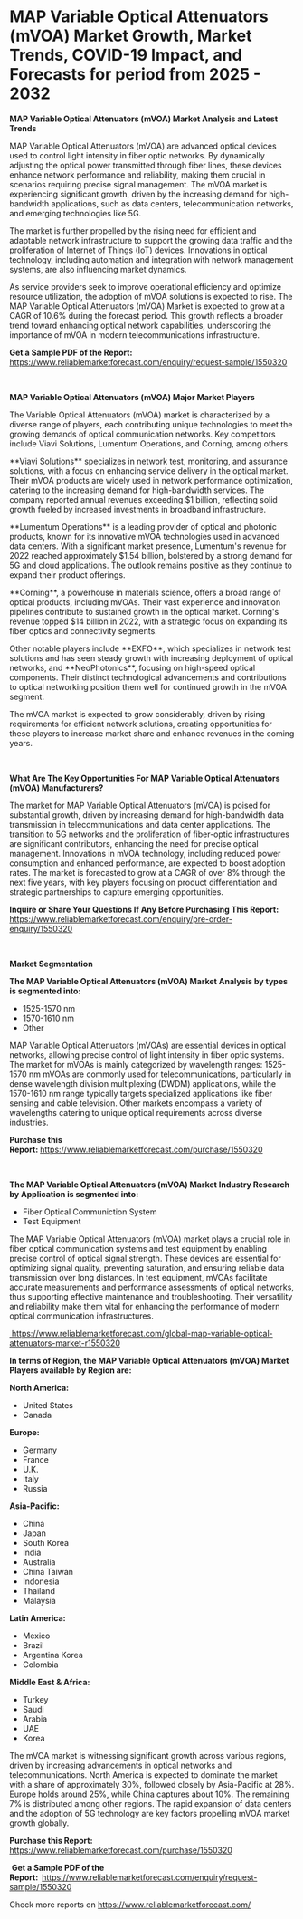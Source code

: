 <p><h1>MAP Variable Optical Attenuators (mVOA) Market Growth, Market Trends, COVID-19 Impact, and Forecasts for period from 2025 - 2032</h1></p><p><strong>MAP Variable Optical Attenuators (mVOA) Market Analysis and Latest Trends</strong></p>
<p><p>MAP Variable Optical Attenuators (mVOA) are advanced optical devices used to control light intensity in fiber optic networks. By dynamically adjusting the optical power transmitted through fiber lines, these devices enhance network performance and reliability, making them crucial in scenarios requiring precise signal management. The mVOA market is experiencing significant growth, driven by the increasing demand for high-bandwidth applications, such as data centers, telecommunication networks, and emerging technologies like 5G.</p><p>The market is further propelled by the rising need for efficient and adaptable network infrastructure to support the growing data traffic and the proliferation of Internet of Things (IoT) devices. Innovations in optical technology, including automation and integration with network management systems, are also influencing market dynamics. </p><p>As service providers seek to improve operational efficiency and optimize resource utilization, the adoption of mVOA solutions is expected to rise. The MAP Variable Optical Attenuators (mVOA) Market is expected to grow at a CAGR of 10.6% during the forecast period. This growth reflects a broader trend toward enhancing optical network capabilities, underscoring the importance of mVOA in modern telecommunications infrastructure.</p></p>
<p><strong>Get a Sample PDF of the Report:&nbsp;</strong> <a href="https://www.reliablemarketforecast.com/enquiry/request-sample/1550320?utm_campaign=3321&utm_medium=2&utm_source=Github&utm_content=ia&utm_term=06042025&utm_id=map-variable-optical-attenuators-mvoa">https://www.reliablemarketforecast.com/enquiry/request-sample/1550320</a></p>
<p>&nbsp;</p>
<p><strong>MAP Variable Optical Attenuators (mVOA) Major Market Players</strong></p>
<p><p>The Variable Optical Attenuators (mVOA) market is characterized by a diverse range of players, each contributing unique technologies to meet the growing demands of optical communication networks. Key competitors include Viavi Solutions, Lumentum Operations, and Corning, among others.</p><p>**Viavi Solutions** specializes in network test, monitoring, and assurance solutions, with a focus on enhancing service delivery in the optical market. Their mVOA products are widely used in network performance optimization, catering to the increasing demand for high-bandwidth services. The company reported annual revenues exceeding $1 billion, reflecting solid growth fueled by increased investments in broadband infrastructure.</p><p>**Lumentum Operations** is a leading provider of optical and photonic products, known for its innovative mVOA technologies used in advanced data centers. With a significant market presence, Lumentum's revenue for 2022 reached approximately $1.54 billion, bolstered by a strong demand for 5G and cloud applications. The outlook remains positive as they continue to expand their product offerings.</p><p>**Corning**, a powerhouse in materials science, offers a broad range of optical products, including mVOAs. Their vast experience and innovation pipelines contribute to sustained growth in the optical market. Corning's revenue topped $14 billion in 2022, with a strategic focus on expanding its fiber optics and connectivity segments.</p><p>Other notable players include **EXFO**, which specializes in network test solutions and has seen steady growth with increasing deployment of optical networks, and **NeoPhotonics**, focusing on high-speed optical components. Their distinct technological advancements and contributions to optical networking position them well for continued growth in the mVOA segment.</p><p>The mVOA market is expected to grow considerably, driven by rising requirements for efficient network solutions, creating opportunities for these players to increase market share and enhance revenues in the coming years.</p></p>
<p>&nbsp;</p>
<p><strong>What Are The Key Opportunities For MAP Variable Optical Attenuators (mVOA) Manufacturers?</strong></p>
<p><p>The market for MAP Variable Optical Attenuators (mVOA) is poised for substantial growth, driven by increasing demand for high-bandwidth data transmission in telecommunications and data center applications. The transition to 5G networks and the proliferation of fiber-optic infrastructures are significant contributors, enhancing the need for precise optical management. Innovations in mVOA technology, including reduced power consumption and enhanced performance, are expected to boost adoption rates. The market is forecasted to grow at a CAGR of over 8% through the next five years, with key players focusing on product differentiation and strategic partnerships to capture emerging opportunities.</p></p>
<p><strong>Inquire or Share Your Questions If Any Before Purchasing This Report:</strong> <a href="https://www.reliablemarketforecast.com/enquiry/pre-order-enquiry/1550320?utm_campaign=3321&utm_medium=2&utm_source=Github&utm_content=ia&utm_term=06042025&utm_id=map-variable-optical-attenuators-mvoa">https://www.reliablemarketforecast.com/enquiry/pre-order-enquiry/1550320</a></p>
<p>&nbsp;</p>
<p><strong>Market Segmentation</strong></p>
<p><strong>The MAP Variable Optical Attenuators (mVOA) Market Analysis by types is segmented into:</strong></p>
<p><ul><li>1525-1570 nm</li><li>1570-1610 nm</li><li>Other</li></ul></p>
<p><p>MAP Variable Optical Attenuators (mVOAs) are essential devices in optical networks, allowing precise control of light intensity in fiber optic systems. The market for mVOAs is mainly categorized by wavelength ranges: 1525-1570 nm mVOAs are commonly used for telecommunications, particularly in dense wavelength division multiplexing (DWDM) applications, while the 1570-1610 nm range typically targets specialized applications like fiber sensing and cable television. Other markets encompass a variety of wavelengths catering to unique optical requirements across diverse industries.</p></p>
<p><strong>Purchase this Report:&nbsp;</strong><a href="https://www.reliablemarketforecast.com/purchase/1550320?utm_campaign=3321&utm_medium=2&utm_source=Github&utm_content=ia&utm_term=06042025&utm_id=map-variable-optical-attenuators-mvoa">https://www.reliablemarketforecast.com/purchase/1550320</a></p>
<p>&nbsp;</p>
<p><strong>The MAP Variable Optical Attenuators (mVOA) Market Industry Research by Application is segmented into:</strong></p>
<p><ul><li>Fiber Optical Communiction System</li><li>Test Equipment</li></ul></p>
<p><p>The MAP Variable Optical Attenuators (mVOA) market plays a crucial role in fiber optical communication systems and test equipment by enabling precise control of optical signal strength. These devices are essential for optimizing signal quality, preventing saturation, and ensuring reliable data transmission over long distances. In test equipment, mVOAs facilitate accurate measurements and performance assessments of optical networks, thus supporting effective maintenance and troubleshooting. Their versatility and reliability make them vital for enhancing the performance of modern optical communication infrastructures.</p></p>
<p><a href="https://www.reliablemarketforecast.com/global-map-variable-optical-attenuators-market-r1550320?utm_campaign=3321&utm_medium=2&utm_source=Github&utm_content=ia&utm_term=06042025&utm_id=map-variable-optical-attenuators-mvoa">&nbsp;https://www.reliablemarketforecast.com/global-map-variable-optical-attenuators-market-r1550320</a></p>
<p><strong>In terms of Region, the MAP Variable Optical Attenuators (mVOA) Market Players available by Region are:</strong></p>
<p>
    <p> <strong> North America: </strong>
        <ul>
            <li>United States</li>
            <li>Canada</li>
        </ul>
        </p> 
    <p> <strong> Europe: </strong>
        <ul>
            <li>Germany</li>
            <li>France</li>
            <li>U.K.</li>
            <li>Italy</li>
            <li>Russia</li>
        </ul>
        </p> 
    <p> <strong> Asia-Pacific: </strong>
        <ul>
            <li>China</li>
            <li>Japan</li>
            <li>South Korea</li>
            <li>India</li>
            <li>Australia</li>
            <li>China Taiwan</li>
            <li>Indonesia</li>
            <li>Thailand</li>
            <li>Malaysia</li>
        </ul>
        </p> 
    <p> <strong> Latin America: </strong>
        <ul>
            <li>Mexico</li>
            <li>Brazil</li>
            <li>Argentina Korea</li>
            <li>Colombia</li>
        </ul>
        </p> 
    <p> <strong> Middle East & Africa: </strong>
        <ul>
            <li>Turkey</li>
            <li>Saudi</li>
            <li>Arabia</li>
            <li>UAE</li>
            <li>Korea</li>
        </ul>
    </p>
    </p>
<p><p>The mVOA market is witnessing significant growth across various regions, driven by increasing advancements in optical networks and telecommunications. North America is expected to dominate the market with a share of approximately 30%, followed closely by Asia-Pacific at 28%. Europe holds around 25%, while China captures about 10%. The remaining 7% is distributed among other regions. The rapid expansion of data centers and the adoption of 5G technology are key factors propelling mVOA market growth globally.</p></p>
<p><strong>Purchase this Report: </strong><a href="https://www.reliablemarketforecast.com/purchase/1550320?utm_campaign=3321&utm_medium=2&utm_source=Github&utm_content=ia&utm_term=06042025&utm_id=map-variable-optical-attenuators-mvoa">https://www.reliablemarketforecast.com/purchase/1550320</a></p>
<p>&nbsp;<strong>Get a Sample PDF of the Report:&nbsp;&nbsp;</strong><a href="https://www.reliablemarketforecast.com/enquiry/request-sample/1550320?utm_campaign=3321&utm_medium=2&utm_source=Github&utm_content=ia&utm_term=06042025&utm_id=map-variable-optical-attenuators-mvoa">https://www.reliablemarketforecast.com/enquiry/request-sample/1550320</a></p>
<p><strong></strong></p>
<p>Check more reports on <a href="https://www.reliablemarketforecast.com/?utm_campaign=3321&utm_medium=2&utm_source=Github&utm_content=ia&utm_term=06042025&utm_id=map-variable-optical-attenuators-mvoa">https://www.reliablemarketforecast.com/</a></p>